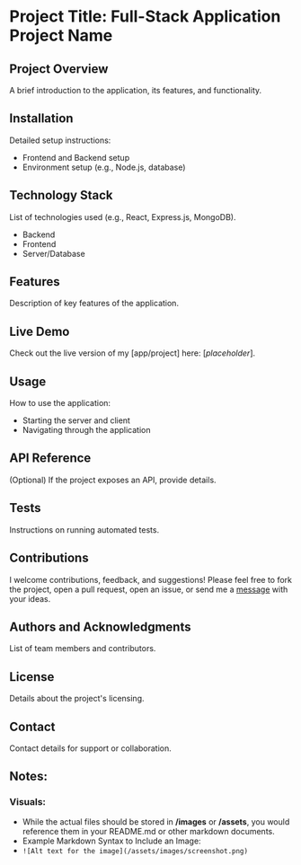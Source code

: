 # Project Title: Full-Stack Application Project Name

## Project Overview

A brief introduction to the application, its features, and functionality.

## Installation

Detailed setup instructions:
- Frontend and Backend setup
- Environment setup (e.g., Node.js, database)

## Technology Stack

List of technologies used (e.g., React, Express.js, MongoDB).

- Backend
- Frontend
- Server/Database

## Features

Description of key features of the application.

## Live Demo

Check out the live version of my [app/project] here: [*placeholder*].

## Usage

How to use the application:

- Starting the server and client
- Navigating through the application

## API Reference

(Optional) If the project exposes an API, provide details.

## Tests

Instructions on running automated tests.

## Contributions

I welcome contributions, feedback, and suggestions! Please feel free to fork the project, open a pull request, open an issue, or send me a [message](#contact) with your ideas.

## Authors and Acknowledgments

List of team members and contributors.

## License

Details about the project's licensing.

## Contact

Contact details for support or collaboration.

## Notes:
### Visuals: 

- While the actual files should be stored in **/images** or **/assets**, you would reference them in your README.md or other markdown documents.
- Example Markdown Syntax to Include an Image:
- `![Alt text for the image](/assets/images/screenshot.png)`
